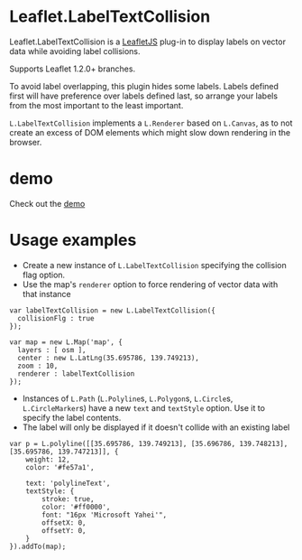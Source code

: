 # Leaflet.LabelTextCollision
Leaflet.LabelTextCollision is a [LeafletJS](http://www.leafletjs.com) plug-in to display labels on vector data while avoiding label collisions.

Supports Leaflet 1.2.0+ branches.

To avoid label overlapping, this plugin hides some labels. Labels defined first will have preference over labels defined last, so arrange your labels from the most important to the least important.

`L.LabelTextCollision` implements a `L.Renderer` based on `L.Canvas`, as to not create an excess of DOM elements which might slow down rendering in the browser.

# demo 
Check out the <a href="https://muyao1987.github.io/Leaflet.LabelTextCollision/examples">demo</a>

# Usage examples

* Create a new instance of `L.LabelTextCollision` specifying the collision flag option.
* Use the map's `renderer` option to force rendering of vector data with that instance

```
var labelTextCollision = new L.LabelTextCollision({
  collisionFlg : true
});

var map = new L.Map('map', {
  layers : [ osm ],
  center : new L.LatLng(35.695786, 139.749213),
  zoom : 10,
  renderer : labelTextCollision
});
```

* Instances of `L.Path` (`L.Polyline`s, `L.Polygon`s, `L.Circle`s, `L.CircleMarker`s) have a new `text` and `textStyle` option. Use it to specify the label contents.
* The label will only be displayed if it doesn't collide with an existing label

```
var p = L.polyline([[35.695786, 139.749213], [35.696786, 139.748213], [35.695786, 139.747213]], {
    weight: 12,
    color: '#fe57a1',

    text: 'polylineText',
    textStyle: {
        stroke: true,
        color: '#ff0000',
        font: "16px 'Microsoft Yahei'",
        offsetX: 0,
        offsetY: 0,
    }
}).addTo(map);
``` 